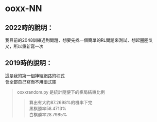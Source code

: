 # ooxx-NN
## 2022時的說明：
我目前的2048訓練遇到問題，想要先找一個簡單的RL問題來測試，想起圈圈叉叉，所以重新寫一次

## 2019時的說明：
這是我的第一個神經網路的程式  
會全部自己寫而不用函式庫  
>ooxxrandom.py 是統計隨便下的棋局結束比例  
>>算出有大約87.2698%的機率下完  
>>黑棋勝率58.4713%  
>>白棋勝率28.7985%  
